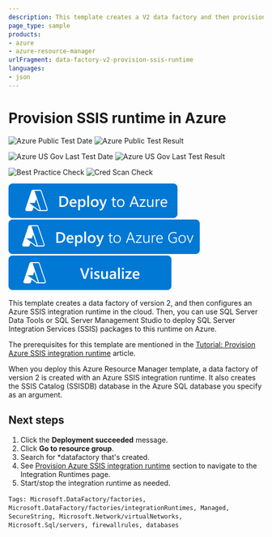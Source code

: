 ```yaml
---
description: This template creates a V2 data factory and then provisions an Azure SSIS integration runtime
page_type: sample
products:
- azure
- azure-resource-manager
urlFragment: data-factory-v2-provision-ssis-runtime
languages:
- json
---
```

# Provision SSIS runtime in Azure

![Azure Public Test Date](https://azurequickstartsservice.blob.core.windows.net/badges/quickstarts/microsoft.datafactory/data-factory-v2-provision-ssis-runtime/PublicLastTestDate.svg)
![Azure Public Test Result](https://azurequickstartsservice.blob.core.windows.net/badges/quickstarts/microsoft.datafactory/data-factory-v2-provision-ssis-runtime/PublicDeployment.svg)

![Azure US Gov Last Test Date](https://azurequickstartsservice.blob.core.windows.net/badges/quickstarts/microsoft.datafactory/data-factory-v2-provision-ssis-runtime/FairfaxLastTestDate.svg)
![Azure US Gov Last Test Result](https://azurequickstartsservice.blob.core.windows.net/badges/quickstarts/microsoft.datafactory/data-factory-v2-provision-ssis-runtime/FairfaxDeployment.svg)

![Best Practice Check](https://azurequickstartsservice.blob.core.windows.net/badges/quickstarts/microsoft.datafactory/data-factory-v2-provision-ssis-runtime/BestPracticeResult.svg)
![Cred Scan Check](https://azurequickstartsservice.blob.core.windows.net/badges/quickstarts/microsoft.datafactory/data-factory-v2-provision-ssis-runtime/CredScanResult.svg)

[![Deploy To Azure](https://raw.githubusercontent.com/Azure/azure-quickstart-templates/master/1-CONTRIBUTION-GUIDE/images/deploytoazure.svg?sanitize=true)](https://portal.azure.com/#create/Microsoft.Template/uri/https%3A%2F%2Fraw.githubusercontent.com%2FAzure%2Fazure-quickstart-templates%2Fmaster%2Fquickstarts%2Fmicrosoft.datafactory%2Fdata-factory-v2-provision-ssis-runtime%2Fazuredeploy.json)
[![Deploy To Azure US Gov](https://raw.githubusercontent.com/Azure/azure-quickstart-templates/master/1-CONTRIBUTION-GUIDE/images/deploytoazuregov.svg?sanitize=true)](https://portal.azure.us/#create/Microsoft.Template/uri/https%3A%2F%2Fraw.githubusercontent.com%2FAzure%2Fazure-quickstart-templates%2Fmaster%2Fquickstarts%2Fmicrosoft.datafactory%2Fdata-factory-v2-provision-ssis-runtime%2Fazuredeploy.json)
[![Visualize](https://raw.githubusercontent.com/Azure/azure-quickstart-templates/master/1-CONTRIBUTION-GUIDE/images/visualizebutton.svg?sanitize=true)](http://armviz.io/#/?load=https%3A%2F%2Fraw.githubusercontent.com%2FAzure%2Fazure-quickstart-templates%2Fmaster%2Fquickstarts%2Fmicrosoft.datafactory%2Fdata-factory-v2-provision-ssis-runtime%2Fazuredeploy.json)

This template creates a data factory of version 2, and then configures an Azure SSIS integration runtime in the cloud.  Then, you can use SQL Server Data Tools or SQL Server Management Studio to deploy SQL Server Integration Services (SSIS) packages to this runtime on Azure.

The prerequisites for this template are mentioned in the [Tutorial: Provision Azure SSIS integration runtime](https://learn.microsoft.com/azure/data-factory/tutorial-deploy-ssis-packages-azure#prerequisites) article.

When you deploy this Azure Resource Manager template, a data factory of version 2 is created with an Azure SSIS integration runtime. It also creates the SSIS Catalog (SSISDB) database in the Azure SQL database you specify as an argument.

## Next steps

1. Click the **Deployment succeeded** message.
2. Click **Go to resource group**.
3. Search for *datafactory that's created.
4. See [Provision Azure SSIS integration runtime](https://learn.microsoft.com/azure/data-factory/tutorial-create-azure-ssis-runtime-portal#provision-an-azure-ssis-integration-runtime) section to navigate to the Integration Runtimes page.
5. Start/stop the integration runtime as needed.

`Tags: Microsoft.DataFactory/factories, Microsoft.DataFactory/factories/integrationRuntimes, Managed, SecureString, Microsoft.Network/virtualNetworks, Microsoft.Sql/servers, firewallrules, databases`
